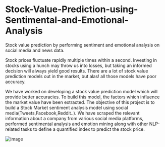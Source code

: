 # Stock-Value-Prediction-using-Sentimental-and-Emotional-Analysis
Stock value prediction by performing sentiment and emotional analysis on social media and news data. 

Stock prices fluctuate rapidly multiple times within a second. Investing in stocks using a hunch may throw us into losses, but taking an informed decision will always yield good results. There are a lot of stock value prediction models out in the market, but alas! all those models have poor accuracy.

We have worked on developing a stock value prediction model which will provide better accuracies. To build this model, the factors which influence the market value have been extracted. 
The objective of this project is to build a Stock Market sentiment analysis model using social media(Tweets,Facebook,Reddit..). We have scraped the relevant information about a company from various social media platforms, performed sentimental analysis and emotion mining along with other NLP-related tasks to define a quantified index to predict the stock price.

![image](https://user-images.githubusercontent.com/119105304/212958456-a4aec1cc-7923-402e-ba2a-69501d399c71.png)

